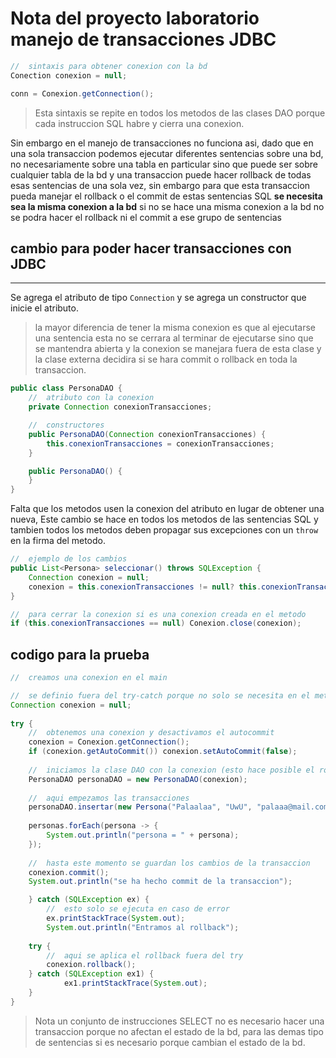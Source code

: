 # Nota del proyecto laboratorio manejo de transacciones JDBC

```java
//  sintaxis para obtener conexion con la bd
Conection conexion = null;

conn = Conexion.getConnection();
```
> Esta sintaxis se repite en todos los metodos de las clases DAO porque cada instruccion SQL
> habre y cierra una conexion.

Sin embargo en el manejo de transacciones no funciona asi, dado que en una sola transaccion podemos ejecutar diferentes sentencias sobre una bd, no necesariamente sobre una tabla en particular sino que puede ser sobre cualquier tabla de la bd y una transaccion puede hacer rollback de todas esas sentencias de una sola vez, sin embargo para que esta transaccion pueda manejar el rollback o el commit de estas sentencias SQL **se necesita sea la misma conexion a la bd** si no se hace una misma conexion a la bd no se podra hacer el rollback ni el commit a ese grupo de sentencias

## cambio para poder hacer transacciones con JDBC

---
Se agrega el atributo de tipo `Connection` y se agrega un constructor que inicie el atributo.
>la mayor diferencia de tener la misma conexion es que al ejecutarse una sentencia esta no se cerrara al terminar de ejecutarse sino que se mantendra abierta y la conexion se manejara fuera de esta clase y la clase externa decidira si se hara commit o rollback en toda la transaccion.

```java
public class PersonaDAO {
    //  atributo con la conexion
    private Connection conexionTransacciones;

    //  constructores 
    public PersonaDAO(Connection conexionTransacciones) {
        this.conexionTransacciones = conexionTransacciones;
    }

    public PersonaDAO() {
    }
}
```

Falta que los metodos usen la conexion del atributo en lugar de obtener una nueva, Este cambio se hace en todos los metodos de las sentencias SQL y tambien todos los metodos deben propagar sus excepciones con un `throw` en la firma del metodo.

```java
//  ejemplo de los cambios
public List<Persona> seleccionar() throws SQLException {
    Connection conexion = null;
    conexion = this.conexionTransacciones != null? this.conexionTransacciones : Conexion.getConnection();
}

//  para cerrar la conexion si es una conexion creada en el metodo
if (this.conexionTransacciones == null) Conexion.close(conexion);
```

## codigo para la prueba
```java
//  creamos una conexion en el main

//  se definio fuera del try-catch porque no solo se necesita en el metodo try
Connection conexion = null;
        
try {
    //  obtenemos una conexion y desactivamos el autocommit
    conexion = Conexion.getConnection();
    if (conexion.getAutoCommit()) conexion.setAutoCommit(false);
    
    //  iniciamos la clase DAO con la conexion (esto hace posible el rollback y el commit)
    PersonaDAO personaDAO = new PersonaDAO(conexion);
            
    //  aqui empezamos las transacciones
    personaDAO.insertar(new Persona("Palaalaa", "UwU", "palaaa@mail.com", "5588226633"));        personas = personaDAO.seleccionar();
            
    personas.forEach(persona -> {
        System.out.println("persona = " + persona);
    });
    
    //  hasta este momento se guardan los cambios de la transaccion
    conexion.commit();
    System.out.println("se ha hecho commit de la transaccion");

    } catch (SQLException ex) {
        //  esto solo se ejecuta en caso de error
        ex.printStackTrace(System.out);
        System.out.println("Entramos al rollback");
            
    try {
        //  aqui se aplica el rollback fuera del try
        conexion.rollback();
    } catch (SQLException ex1) {
            ex1.printStackTrace(System.out);
    }
}
```

> Nota un conjunto de instrucciones SELECT no es necesario hacer una transaccion porque no afectan el estado de la bd, para las demas tipo de sentencias si es necesario porque cambian el estado de la bd.

